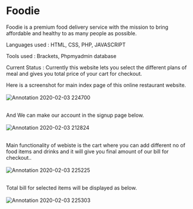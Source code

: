 # Foodie
Foodie is a premium food delivery service with the mission to bring affordable and healthy to as many people as possible.

Languages used : HTML, CSS, PHP, JAVASCRIPT

Tools used : Brackets, Phpmyadmin database

Current Status : Currently this website lets you select the different plans of meal and gives you total price of your cart for checkout.

Here is a screenshot for main index page of this online restaurant website.
<br />
<br />
![Annotation 2020-02-03 224700](https://user-images.githubusercontent.com/35401920/73675335-38520100-46d8-11ea-9f71-9281d03946c3.jpg)
<br />
<br />

And We can make our account in the signup page below.
<br />
<br />
![Annotation 2020-02-03 212824](https://user-images.githubusercontent.com/35401920/73675364-443dc300-46d8-11ea-83e1-1906631b6505.jpg)
<br />
<br />

Main functionality of webiste is the cart where you can add different no of food items and drinks and it will give you final amount of our bill for checkout..
<br />
<br />
![Annotation 2020-02-03 225225](https://user-images.githubusercontent.com/35401920/73675345-3ee07880-46d8-11ea-8e5f-a48cf7bcbe4f.jpg)
<br />
<br />

Total bill for selected items will be displayed as below.
<br />
<br />
![Annotation 2020-02-03 225303](https://user-images.githubusercontent.com/35401920/73675348-4011a580-46d8-11ea-8eb4-8cdedc7b3f00.jpg)
<br />
<br />
